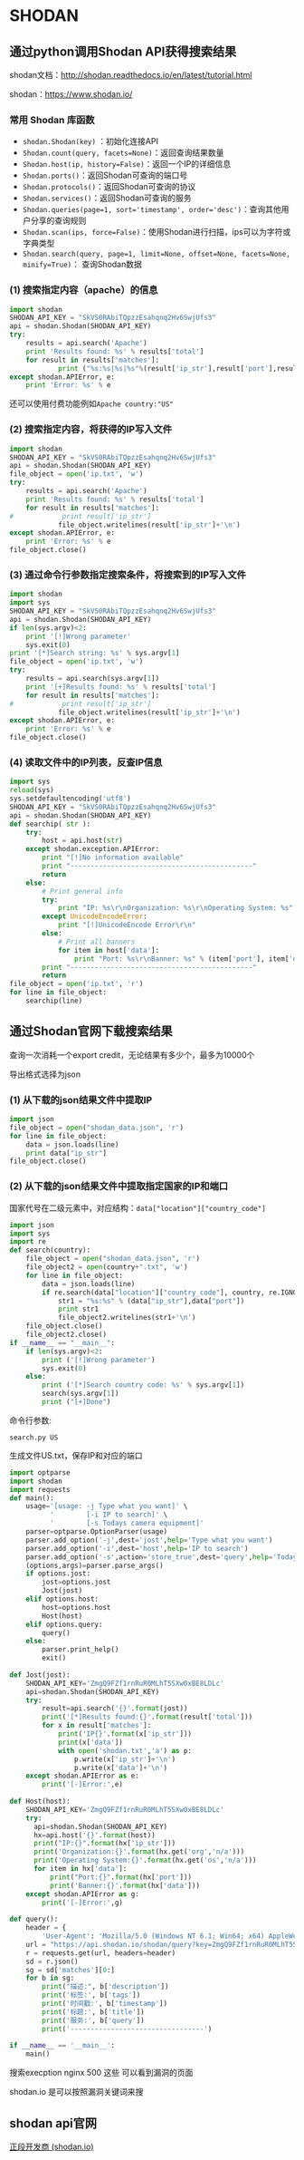 # SHODAN

##  通过python调用Shodan API获得搜索结果



 shodan文档：http://shodan.readthedocs.io/en/latest/tutorial.html

shodan：https://www.shodan.io/





### 常用 Shodan 库函数

- `shodan.Shodan(key)` ：初始化连接API
- `Shodan.count(query, facets=None)`：返回查询结果数量
- `Shodan.host(ip, history=False)`：返回一个IP的详细信息
- `Shodan.ports()`：返回Shodan可查询的端口号
- `Shodan.protocols()`：返回Shodan可查询的协议
- `Shodan.services()`：返回Shodan可查询的服务
- `Shodan.queries(page=1, sort='timestamp', order='desc')`：查询其他用户分享的查询规则
- `Shodan.scan(ips, force=False)`：使用Shodan进行扫描，ips可以为字符或字典类型
- `Shodan.search(query, page=1, limit=None, offset=None, facets=None, minify=True)`： 查询Shodan数据







### (1) 搜索指定内容（apache）的信息

```py
import shodan
SHODAN_API_KEY = "SkVS0RAbiTQpzzEsahqnq2Hv6SwjUfs3"
api = shodan.Shodan(SHODAN_API_KEY)
try:
    results = api.search('Apache')
    print 'Results found: %s' % results['total']
    for result in results['matches']:         
            print ("%s:%s|%s|%s"%(result['ip_str'],result['port'],result['location']['country_name'],result['hostnames']))
except shodan.APIError, e:
    print 'Error: %s' % e
```

还可以使用付费功能例如`Apache country:"US"`



### (2) 搜索指定内容，将获得的IP写入文件

```py
import shodan
SHODAN_API_KEY = "SkVS0RAbiTQpzzEsahqnq2Hv6SwjUfs3"
api = shodan.Shodan(SHODAN_API_KEY)
file_object = open('ip.txt', 'w')
try:
    results = api.search('Apache')
    print 'Results found: %s' % results['total']
    for result in results['matches']:         
#            print result['ip_str']
            file_object.writelines(result['ip_str']+'\n')
except shodan.APIError, e:
    print 'Error: %s' % e
file_object.close()
```



### (3) 通过命令行参数指定搜索条件，将搜索到的IP写入文件

```py
import shodan
import sys
SHODAN_API_KEY = "SkVS0RAbiTQpzzEsahqnq2Hv6SwjUfs3"
api = shodan.Shodan(SHODAN_API_KEY)
if len(sys.argv)<2:
    print '[!]Wrong parameter'
    sys.exit(0)
print '[*]Search string: %s' % sys.argv[1]
file_object = open('ip.txt', 'w')
try:
    results = api.search(sys.argv[1])
    print '[+]Results found: %s' % results['total']
    for result in results['matches']:         
#            print result['ip_str']
            file_object.writelines(result['ip_str']+'\n')
except shodan.APIError, e:
    print 'Error: %s' % e
file_object.close()
```



### (4) 读取文件中的IP列表，反查IP信息

```py
import sys  
reload(sys)  
sys.setdefaultencoding('utf8')  
SHODAN_API_KEY = "SkVS0RAbiTQpzzEsahqnq2Hv6SwjUfs3"
api = shodan.Shodan(SHODAN_API_KEY)
def searchip( str ):
    try:
        host = api.host(str)
    except shodan.exception.APIError:
        print "[!]No information available"
        print "---------------------------------------------"
        return
    else:
        # Print general info
        try:
            print "IP: %s\r\nOrganization: %s\r\nOperating System: %s" % (host['ip_str'], host.get('org', 'n/a'), host.get('os', 'n/a'))
        except UnicodeEncodeError:
            print "[!]UnicodeEncode Error\r\n"     
        else:
            # Print all banners
            for item in host['data']:
                print "Port: %s\r\nBanner: %s" % (item['port'], item['data'])
        print "---------------------------------------------"   
        return
file_object = open('ip.txt', 'r')
for line in file_object:
    searchip(line)
```





## 通过Shodan官网下载搜索结果

查询一次消耗一个export credit，无论结果有多少个，最多为10000个

导出格式选择为json

### (1) 从下载的json结果文件中提取IP

```py
import json
file_object = open("shodan_data.json", 'r')
for line in file_object:
    data = json.loads(line)
    print data["ip_str"]   
file_object.close()
```



### (2) 从下载的json结果文件中提取指定国家的IP和端口

国家代号在二级元素中，对应结构：`data["location"]["country_code"]`

```py
import json
import sys
import re
def search(country):
    file_object = open("shodan_data.json", 'r')
    file_object2 = open(country+".txt", 'w')
    for line in file_object:
        data = json.loads(line)  
        if re.search(data["location"]["country_code"], country, re.IGNORECASE):
            str1 = "%s:%s" % (data["ip_str"],data["port"])
            print str1
            file_object2.writelines(str1+'\n')
    file_object.close()
    file_object2.close()
if __name__ == "__main__":
    if len(sys.argv)<2:
        print ('[!]Wrong parameter')
        sys.exit(0)
    else:
        print ('[*]Search country code: %s' % sys.argv[1])
        search(sys.argv[1])
        print ("[+]Done")
```



命令行参数:

```
search.py US
```

生成文件US.txt，保存IP和对应的端口







```py
import optparse
import shodan
import requests
def main():
    usage='[usage: -j Type what you want]' \
          '        [-i IP to search]' \
          '        [-s Todays camera equipment]'
    parser=optparse.OptionParser(usage)
    parser.add_option('-j',dest='jost',help='Type what you want')
    parser.add_option('-i',dest='host',help='IP to search')
    parser.add_option('-s',action='store_true',dest='query',help='Todays camera equipment')
    (options,args)=parser.parse_args()
    if options.jost:
        jost=options.jost
        Jost(jost)
    elif options.host:
        host=options.host
        Host(host)
    elif options.query:
        query()
    else:
        parser.print_help()
        exit()
 
def Jost(jost):
    SHODAN_API_KEY='ZmgQ9FZf1rnRuR0MLhT5SXw0xBE8LDLc'
    api=shodan.Shodan(SHODAN_API_KEY)
    try:
        result=api.search('{}'.format(jost))
        print('[*]Results found:{}'.format(result['total']))
        for x in result['matches']:
            print('IP{}'.format(x['ip_str']))
            print(x['data'])
            with open('shodan.txt','a') as p:
                p.write(x['ip_str']+'\n')
                p.write(x['data']+'\n')
    except shodan.APIError as e:
        print('[-]Error:',e)
 
def Host(host):
    SHODAN_API_KEY='ZmgQ9FZf1rnRuR0MLhT5SXw0xBE8LDLc'
    try:
      api=shodan.Shodan(SHODAN_API_KEY)
      hx=api.host('{}'.format(host))
      print("IP:{}".format(hx['ip_str']))
      print('Organization:{}'.format(hx.get('org','n/a')))
      print('Operating System:{}'.format(hx.get('os','n/a')))
      for item in hx['data']:
          print("Port:{}".format(hx['port']))
          print('Banner:{}'.format(hx['data']))
    except shodan.APIError as g:
        print('[-]Error:',g)
 
def query():
    header = {
        'User-Agent': 'Mozilla/5.0 (Windows NT 6.1; Win64; x64) AppleWebKit/537.36 (KHTML, like Gecko) Chrome/63.0.3239.132 Safari/537.36'}
    url = "https://api.shodan.io/shodan/query?key=ZmgQ9FZf1rnRuR0MLhT5SXw0xBE8LDLc"
    r = requests.get(url, headers=header)
    sd = r.json()
    sg = sd['matches'][0:]
    for b in sg:
        print("描述:", b['description'])
        print('标签:', b['tags'])
        print('时间戳:', b['timestamp'])
        print('标题:', b['title'])
        print('服务:', b['query'])
        print('---------------------------------')
 
if __name__ == '__main__':
    main()
```







搜索execption
nginx 500 这些 可以看到漏洞的页面



shodan.io 是可以按照漏洞关键词来搜



## shodan api官网

[正段开发商 (shodan.io)](https://developer.shodan.io/api)